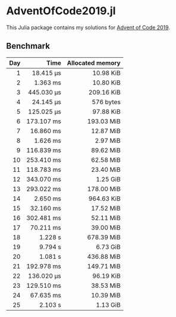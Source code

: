 # AdventOfCode2019.jl

This Julia package contains my solutions for [Advent of Code 2019](https://adventofcode.com/2019/).


## Benchmark

| Day | Time | Allocated memory |
|----:|-----:|-----------------:|
| 1 | 18.415 μs | 10.98 KiB |
| 2 | 1.363 ms | 10.80 KiB |
| 3 | 445.030 μs | 209.16 KiB |
| 4 | 24.145 μs | 576 bytes |
| 5 | 125.025 μs | 97.88 KiB |
| 6 | 173.107 ms | 193.03 MiB |
| 7 | 16.860 ms | 12.87 MiB |
| 8 | 1.626 ms | 2.97 MiB |
| 9 | 116.839 ms | 89.62 MiB |
| 10 | 253.410 ms | 62.58 MiB |
| 11 | 118.783 ms | 23.40 MiB |
| 12 | 343.070 ms | 1.25 GiB |
| 13 | 293.022 ms | 178.00 MiB |
| 14 | 2.650 ms | 964.63 KiB |
| 15 | 32.160 ms | 17.52 MiB |
| 16 | 302.481 ms | 52.11 MiB |
| 17 | 70.211 ms | 39.00 MiB |
| 18 | 1.228 s | 678.39 MiB |
| 19 | 9.794 s | 6.73 GiB |
| 20 | 1.081 s | 436.88 MiB |
| 21 | 192.978 ms | 149.71 MiB |
| 22 | 136.020 μs | 96.19 KiB |
| 23 | 129.510 ms | 38.53 MiB |
| 24 | 67.635 ms | 10.39 MiB |
| 25 | 2.103 s | 1.13 GiB |
